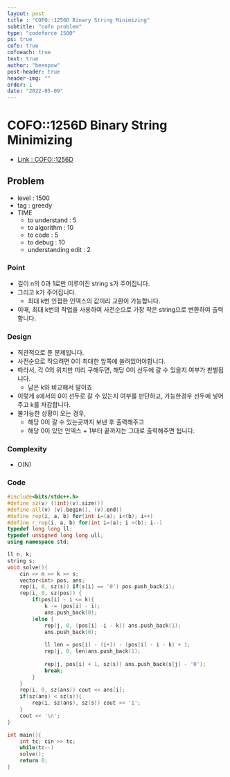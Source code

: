 ```yaml
---
layout: post
title : "COFO::1256D Binary String Minimizing"
subtitle: "cofo problem"
type: "codeforce 1500"
ps: true
cofo: true
cofoeach: true
text: true
author: "beenpow"
post-header: true
header-img: ""
order: 1
date: "2022-05-09"
---
```

# COFO::1256D Binary String Minimizing
- [Link : COFO::1256D](https://codeforces.com/problemset/problem/1256/D)


## Problem 

- level : 1500
- tag : greedy
- TIME
  - to understand    : 5
  - to algorithm     : 10
  - to code          : 5
  - to debug         : 10
  - understanding edit : 2 

### Point
- 길이 n의 0과 1로만 이루어진 string s가 주어집니다.
- 그리고 k가 주어집니다.
  - 최대 k번 인접한 인덱스의 값끼리 교환이 가능합니다.
- 이때, 최대 k번의 작업을 사용하여 사전순으로 가장 작은 string으로 변환하여 출력합니다.

### Design
- 직관적으로 푼 문제입니다.
- 사전순으로 작으려면 0이 최대한 앞쪽에 쏠려있어야합니다.
- 따라서, 각 0의 위치만 미리 구해두면, 해당 0이 선두에 갈 수 있을지 여부가 판별됩니다.
  - 남은 k와 비교해서 말이죠
- 이렇게 s에서의 0이 선두로 갈 수 있는지 여부를 판단하고, 가능한경우 선두에 넣어주고 k를 차감합니다.
- 불가능한 상황이 오는 경우, 
  - 해당 0이 갈 수 있는곳까지 보낸 후 출력해주고
  - 해당 0이 있던 인덱스 + 1부터 끝까지는 그대로 출력해주면 됩니다.

### Complexity
- O(N)

### Code

```cpp
#include<bits/stdc++.h>
#define sz(v) ((int)(v).size())
#define all(v) (v).begin(), (v).end()
#define rep(i, a, b) for(int i=(a); i<(b); i++)
#define r_rep(i, a, b) for(int i=(a); i >(b); i--)
typedef long long ll;
typedef unsigned long long ull;
using namespace std;

ll n, k;
string s;
void solve(){
    cin >> n >> k >> s;
    vector<int> pos, ans;
    rep(i, 0, sz(s)) if(s[i] == '0') pos.push_back(i);
    rep(i, 0, sz(pos)) {
        if(pos[i] - i <= k){
            k -= (pos[i] - i);
            ans.push_back(0);
        }else {
            rep(j, 0, (pos[i] -i - k)) ans.push_back(1);
            ans.push_back(0);
            
            ll len = pos[i] - (i+1) - (pos[i] - i - k) + 1;
            rep(j, 0, len)ans.push_back(1);
            
            rep(j, pos[i] + 1, sz(s)) ans.push_back(s[j] - '0');
            break;
        }
    }
    rep(i, 0, sz(ans)) cout << ans[i];
    if(sz(ans) < sz(s)){
        rep(i, sz(ans), sz(s)) cout << '1';
    }
    cout << '\n';
}

int main(){
    int tc; cin >> tc;
    while(tc--)
    solve();
    return 0;
}
```
